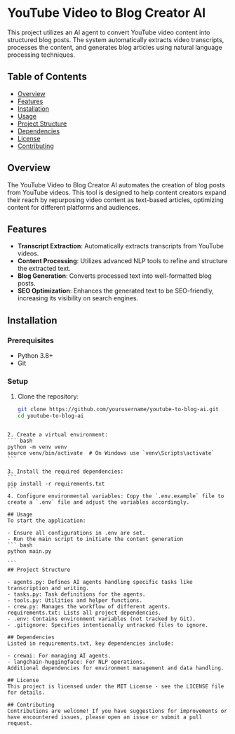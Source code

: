 # YouTube Video to Blog Creator AI

This project utilizes an AI agent to convert YouTube video content into structured blog posts. The system automatically extracts video transcripts, processes the content, and generates blog articles using natural language processing techniques.

## Table of Contents

- [Overview](#overview)
- [Features](#features)
- [Installation](#installation)
- [Usage](#usage)
- [Project Structure](#project-structure)
- [Dependencies](#dependencies)
- [License](#license)
- [Contributing](#contributing)

## Overview

The YouTube Video to Blog Creator AI automates the creation of blog posts from YouTube videos. This tool is designed to help content creators expand their reach by repurposing video content as text-based articles, optimizing content for different platforms and audiences.

## Features

- **Transcript Extraction**: Automatically extracts transcripts from YouTube videos.
- **Content Processing**: Utilizes advanced NLP tools to refine and structure the extracted text.
- **Blog Generation**: Converts processed text into well-formatted blog posts.
- **SEO Optimization**: Enhances the generated text to be SEO-friendly, increasing its visibility on search engines.

## Installation

### Prerequisites

- Python 3.8+
- Git

### Setup

1. Clone the repository:
   ```bash
   git clone https://github.com/yourusername/youtube-to-blog-ai.git
   cd youtube-to-blog-ai
````

2. Create a virtual environment:
``` bash
python -m venv venv
source venv/bin/activate  # On Windows use `venv\Scripts\activate`
```

3. Install the required dependencies:
``` 
pip install -r requirements.txt
``` 
4. Configure environmental variables: Copy the `.env.example` file to create a `.env` file and adjust the variables accordingly.

## Usage
To start the application:

- Ensure all configurations in .env are set.
- Run the main script to initiate the content generation
``` bash 
python main.py

``` 
## Project Structure

- agents.py: Defines AI agents handling specific tasks like transcription and writing.
- tasks.py: Task definitions for the agents.
- tools.py: Utilities and helper functions.
- crew.py: Manages the workflow of different agents.
requirements.txt: Lists all project dependencies.
- .env: Contains environment variables (not tracked by Git).
- .gitignore: Specifies intentionally untracked files to ignore.

## Dependencies
Listed in requirements.txt, key dependencies include:

- crewai: For managing AI agents.
- langchain-huggingface: For NLP operations.
Additional dependencies for environment management and data handling.

## License
This project is licensed under the MIT License - see the LICENSE file for details.

## Contributing
Contributions are welcome! If you have suggestions for improvements or have encountered issues, please open an issue or submit a pull request.

